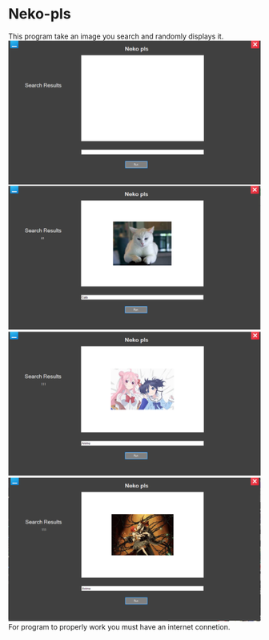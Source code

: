 # Neko-pls
This program take an image you search and randomly displays it.
![]( Image1.PNG)
![]( Image2.PNG)
![]( Image3.PNG)
![]( Image4.PNG)
For program to properly work you must have an internet connetion.
